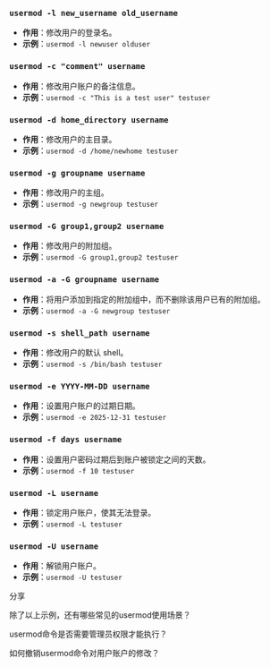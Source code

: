 ### `usermod -l new_username old_username`

  

- **作用**：修改用户的登录名。
- **示例**：`usermod -l newuser olduser`

### `usermod -c "comment" username`

  

- **作用**：修改用户账户的备注信息。
- **示例**：`usermod -c "This is a test user" testuser`

### `usermod -d home_directory username`

  

- **作用**：修改用户的主目录。
- **示例**：`usermod -d /home/newhome testuser`

### `usermod -g groupname username`

  

- **作用**：修改用户的主组。
- **示例**：`usermod -g newgroup testuser`

### `usermod -G group1,group2 username`

  

- **作用**：修改用户的附加组。
- **示例**：`usermod -G group1,group2 testuser`

### `usermod -a -G groupname username`

  

- **作用**：将用户添加到指定的附加组中，而不删除该用户已有的附加组。
- **示例**：`usermod -a -G newgroup testuser`

### `usermod -s shell_path username`

  

- **作用**：修改用户的默认 shell。
- **示例**：`usermod -s /bin/bash testuser`

### `usermod -e YYYY-MM-DD username`

  

- **作用**：设置用户账户的过期日期。
- **示例**：`usermod -e 2025-12-31 testuser`

### `usermod -f days username`

  

- **作用**：设置用户密码过期后到账户被锁定之间的天数。
- **示例**：`usermod -f 10 testuser`

### `usermod -L username`

  

- **作用**：锁定用户账户，使其无法登录。
- **示例**：`usermod -L testuser`

### `usermod -U username`

  

- **作用**：解锁用户账户。
- **示例**：`usermod -U testuser`

分享

除了以上示例，还有哪些常见的usermod使用场景？

usermod命令是否需要管理员权限才能执行？

如何撤销usermod命令对用户账户的修改？